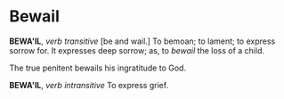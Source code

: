 # Bewail

**BEWA'IL**, _verb transitive_ \[be and wail.\] To bemoan; to lament; to express sorrow for. It expresses deep sorrow; as, to _bewail_ the loss of a child.

The true penitent bewails his ingratitude to God.

**BEWA'IL**, _verb intransitive_ To express grief.